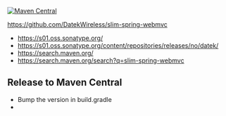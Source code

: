 [![Maven Central](https://img.shields.io/maven-central/v/no.datek/slim-spring-webmvc.svg?label=Maven%20Central)](https://search.maven.org/search?q=g:%22no.datek%22%20AND%20a:%22slim-spring-webmvc%22)

https://github.com/DatekWireless/slim-spring-webmvc

* https://s01.oss.sonatype.org/
* https://s01.oss.sonatype.org/content/repositories/releases/no/datek/
* https://search.maven.org/
* https://search.maven.org/search?q=slim-spring-webmvc

## Release to Maven Central

* Bump the version in build.gradle
* 